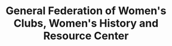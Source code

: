 ---
layout: repo
title: "General Federation of Women's Clubs, Women's History and Resource Center"
id: 24055
permalink: repos/24055/
---